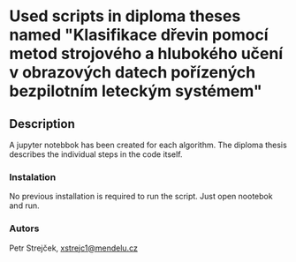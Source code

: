 # Used scripts in diploma theses named "Klasifikace dřevin pomocí metod strojového a hlubokého učení v obrazových datech pořízených bezpilotním leteckým systémem"
## Description
A jupyter notebbok has been created for each algorithm. The diploma thesis describes the individual steps in the code itself.
### Instalation
No previous installation is required to run the script. Just open nootebok and run.

### Autors
Petr Strejček, xstrejc1@mendelu.cz
